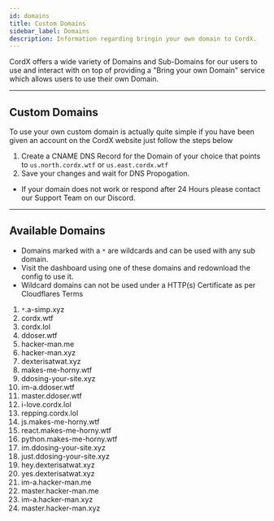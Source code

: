 ```yaml
---
id: domains
title: Custom Domains
sidebar_label: Domains
description: Information regarding bringin your own domain to CordX.
---
```


CordX offers a wide variety of Domains and Sub-Domains for our users to use and interact with
on top of providing a "Bring your own Domain" service which allows users to use their own Domain.

---

## Custom Domains
To use your own custom domain is actually quite simple if you have been given an account on the CordX website just follow the steps below
1. Create a CNAME DNS Record for the Domain of your choice that points to `us.north.cordx.wtf` or `us.east.cordx.wtf`
2. Save your changes and wait for DNS Propogation.

- If your domain does not work or respond after 24 Hours please contact our Support Team on our Discord.

---

## Available Domains
- Domains marked with a `*` are wildcards and can be used with any sub domain.
- Visit the dashboard using one of these domains and redownload the config to use it.
- Wildcard domains can not be used under a HTTP(s) Certificate as per Cloudflares Terms

1. `*`.a-simp.xyz
1. cordx.wtf
2. cordx.lol
3. ddoser.wtf
4. hacker-man.me
5. hacker-man.xyz
6. dexterisatwat.xyz
7. makes-me-horny.wtf
8. ddosing-your-site.xyz
9. im-a.ddoser.wtf
10. master.ddoser.wtf
11. i-love.cordx.lol
12. repping.cordx.lol
13. js.makes-me-horny.wtf
14. react.makes-me-horny.wtf
15. python.makes-me-horny.wtf
16. im.ddosing-your-site.xyz
17. just.ddosing-your-site.xyz
18. hey.dexterisatwat.xyz
19. yes.dexterisatwat.xyz
20. im-a.hacker-man.me
21. master.hacker-man.me
22. im-a.hacker-man.xyz
23. master.hacker-man.xyz
